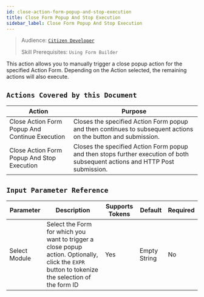 ```yaml
---
id: close-action-form-popup-and-stop-execution
title: Close Form Popup And Stop Execution
sidebar_label: Close Form Popup And Stop Execution
---
```


> Audience: [`Citizen Developer`](/docs/audience#citizen-developers)
>
> Skill Prerequisites: `Using Form Builder`

This action allows you to manually trigger a close popup action for the specified Action Form. Depending on the Action selected, the remaining actions will also execute.

## `Actions Covered by this Document`

| Action | Purpose |
| -- | -- |
| Close Action Form Popup And Continue Execution | Closes the specified Action Form popup and then continues to subsequent actions on the button and submission. |
| Close Action Form Popup And Stop Execution | Closes the specified Action Form popup and then stops further execution of both subsequent actions and HTTP Post submission. |

## `Input Parameter Reference`

| Parameter | Description | Supports Tokens | Default | Required |
| -- | -- | -- | -- | -- |
| Select Module | Select the Form for which you want to trigger a close popup action. Optionally, click the `EXPR` button to tokenize the selection of the form ID| Yes | Empty String | No |
